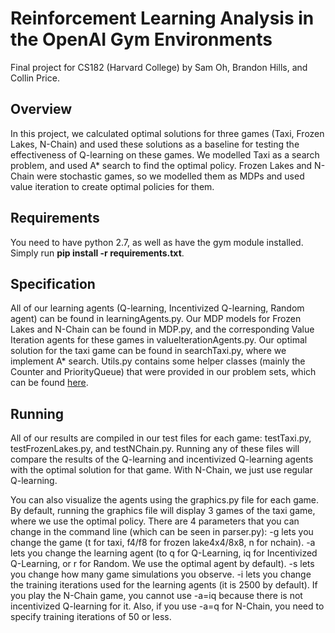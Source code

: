 # Reinforcement Learning Analysis in the OpenAI Gym Environments
Final project for CS182 (Harvard College) by Sam Oh, Brandon Hills, and Collin Price.

## Overview
In this project, we calculated optimal solutions for three games (Taxi, Frozen Lakes, N-Chain) and used these solutions as a baseline for testing the effectiveness of Q-learning on these games. We modelled Taxi as a search problem, and used A* search to find the optimal policy. Frozen Lakes and N-Chain were stochastic games, so we modelled them as MDPs and used value iteration to create optimal policies for them.

## Requirements
You need to have python 2.7, as well as have the gym module installed. Simply run **pip install -r requirements.txt**.

## Specification
All of our learning agents (Q-learning, Incentivized Q-learning, Random agent) can be found in learningAgents.py. Our MDP models for Frozen Lakes and N-Chain can be found in MDP.py, and the corresponding Value Iteration agents for these games in valueIterationAgents.py. Our optimal solution for the taxi game can be found in searchTaxi.py, where we implement A* search. Utils.py contains some helper classes (mainly the Counter and PriorityQueue) that were provided in our problem sets, which can be found [here](http://ai.berkeley.edu/project_overview.html).

## Running
All of our results are compiled in our test files for each game: testTaxi.py, testFrozenLakes.py, and testNChain.py. Running any of these files will compare the results of the Q-learning and incentivized Q-learning agents with the optimal solution for that game. With N-Chain, we just use regular Q-learning.

You can also visualize the agents using the graphics.py file for each game. By default, running the graphics file will display 3 games of the taxi game, where we use the optimal policy. There are 4 parameters that you can change in the command line (which can be seen in parser.py): -g lets you change the game (t for taxi, f4/f8 for frozen lake4x4/8x8, n for nchain). -a lets you change the learning agent (to q for Q-Learning, iq for Incentivized Q-Learning, or r for Random. We use the optimal agent by default). -s lets you change how many game simulations you observe. -i lets you change the training iterations used for the learning agents (it is 2500 by default). If you play the N-Chain game, you cannot use -a=iq because there is not incentivized Q-learning for it. Also, if you use -a=q for N-Chain, you need to specify training iterations of 50 or less.
